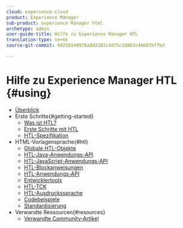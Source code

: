 ```yaml
---
cloud: experience-cloud
product: Experience Manager
sub-product: experience Manager html
archetype: admin
user-guide-title: Hilfe zu Experience Manager HTL
translation-type: tm+mt
source-git-commit: 60258140976a8d2182c4d75c18863c4b607bffbd

---
```



# Hilfe zu Experience Manager HTL {#using}

+ [Überblick](overview.md)
+ Erste Schritte{#getting-started}
   + [Was ist HTL?](update.md)
   + [Erste Schritte mit HTL](getting-started.md)
   + [HTL-Spezifikation](htl-specification.md)
+ HTML-Vorlagensprache{#htl}
   + [Globale HTL-Objekte](global-objects.md)
   + [HTL-Java-Anwendungs-API](use-api-java.md)
   + [HTL-JavaScript-Anwendungs-API](use-api-javascript.md)
   + [HTL-Blockanweisungen](block-statements.md)
   + [HTL-Anwendungs-API](use-api.md)
   + [Entwicklertools](dev-tools.md)
   + [HTL-TCK](htl-tck.md)
   + [HTL-Ausdruckssprache](expression-language.md)
   + [Codebeispiele](code-samples.md)
   + [Standardisierung](standardization.md)
+ Verwandte Ressourcen{#resources}
   + [Verwandte Community-Artikel](related-community-articles.md)
